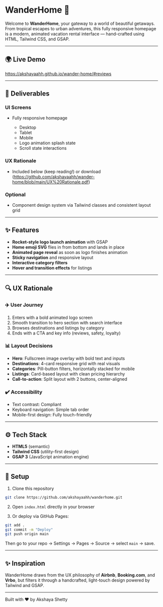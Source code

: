 # WanderHome 🏡

Welcome to **WanderHome**, your gateway to a world of beautiful getaways. From tropical escapes to urban adventures, this fully responsive homepage is a modern, animated vacation rental interface — hand-crafted using HTML, Tailwind CSS, and GSAP.

---

## 🌍 Live Demo

https://akshayaahh.github.io/wander-home/#reviews

---

## 📅 Deliverables

### UI Screens

* Fully responsive homepage

  * Desktop
  * Tablet
  * Mobile
  * Logo animation splash state
  * Scroll state interactions

### UX Rationale

* Included below (keep reading!) or download (https://github.com/akshayaahh/wander-home/blob/main/UX%20Rationale.pdf)

### Optional

* Component design system via Tailwind classes and consistent layout grid

---

## ✨ Features

* **Rocket-style logo launch animation** with GSAP
* **Home emoji SVG** flies in from bottom and lands in place
* **Animated page reveal** as soon as logo finishes animation
* **Sticky navigation** and responsive layout
* **Interactive category filters**
* **Hover and transition effects** for listings

---

## 🔍 UX Rationale

### ✈️ User Journey

1. Enters with a bold animated logo screen
2. Smooth transition to hero section with search interface
3. Browses destinations and listings by category
4. Ends with a CTA and key info (reviews, safety, loyalty)

### 📊 Layout Decisions

* **Hero**: Fullscreen image overlay with bold text and inputs
* **Destinations**: 4-card responsive grid with real visuals
* **Categories**: Pill-button filters, horizontally stacked for mobile
* **Listings**: Card-based layout with clean pricing hierarchy
* **Call-to-action**: Split layout with 2 buttons, center-aligned

### ✔️ Accessibility

* Text contrast: Compliant
* Keyboard navigation: Simple tab order
* Mobile-first design: Fully touch-friendly

---

## ⚙️ Tech Stack

* **HTML5** (semantic)
* **Tailwind CSS** (utility-first design)
* **GSAP 3** (JavaScript animation engine)

---

## 🚀 Setup

1. Clone this repository

```bash
git clone https://github.com/akshayaahh/wanderhome.git
```

2. Open `index.html` directly in your browser

3. Or deploy via GitHub Pages:

```bash
git add .
git commit -m "Deploy"
git push origin main
```

Then go to your repo → Settings → Pages → Source → select `main` → save.

---

## ✨ Inspiration

WanderHome draws from the UX philosophy of **Airbnb**, **Booking.com**, and **Vrbo**, but filters it through a handcrafted, light-touch design powered by Tailwind and GSAP.

---

Built with ❤️ by Akshaya Shetty
